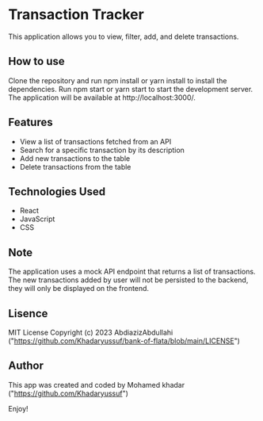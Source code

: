 # Transaction Tracker
This application allows you to view, filter, add, and delete transactions.

## How to use
Clone the repository and run npm install or yarn install to install the dependencies.
Run npm start or yarn start to start the development server.
The application will be available at http://localhost:3000/.

## Features
- View a list of transactions fetched from an API
- Search for a specific transaction by its description
- Add new transactions to the table
- Delete transactions from the table

## Technologies Used
- React
- JavaScript
- CSS

## Note
The application uses a mock API endpoint that returns a list of transactions. The new transactions added by user will not be persisted to the backend, they will only be displayed on the frontend.

## Lisence
MIT License
Copyright (c) 2023 AbdiazizAbdullahi
("https://github.com/Khadaryussuf/bank-of-flata/blob/main/LICENSE")

## Author
This app was created and coded by 
    Mohamed khadar
("https://github.com/Khadaryussuf")

Enjoy!